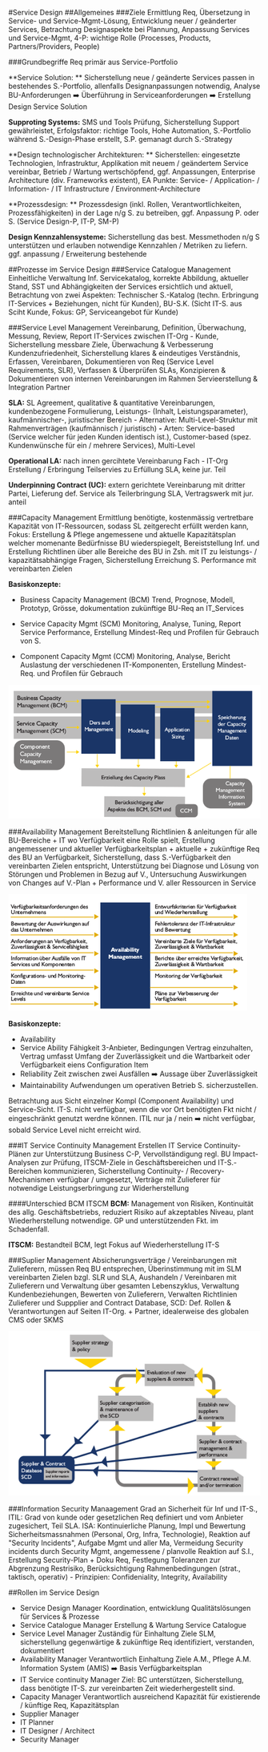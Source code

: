 #Service Design
##Allgemeines
###Ziele
Ermittlung Req, Übersetzung in Service- und Service-Mgmt-Lösung, Entwicklung neuer / geänderter Services, Betrachtung Designaspekte bei Plannung, Anpassung Services und Service-Mgmt, 4-P: wichtige Rolle (Processes, Products, Partners/Providers, People)

###Grundbegriffe
Req primär aus Service-Portfolio  

**Service Solution: **  Sicherstellung neue / geänderte Services passen in bestehendes S.-Portfolio, allenfalls Designanpassungen notwendig, Analyse BU-Anforderungen :arrow_right: Überführung in Serviceanforderungen :arrow_right: Erstellung Design Service Solution

**Supproting Systems:** SMS und Tools Prüfung, Sicherstellung Support gewährleistet, Erfolgsfaktor: richtige Tools, Hohe Automation, S.-Portfolio während S.-Design-Phase erstellt, S.P. gemanagt durch S.-Strategy

**Design technologischer Architekturen: ** Sicherstellen: eingesetzte Technologien, Infrastruktur, Applikation mit neuem / geändertem Service vereinbar, Betrieb / Wartung wertschöpfend, ggf. Anpassungen, Enterprise Architecture (div. Frameworks existent), EA Punkte: Service- / Application- / Information- / IT Infrastructure / Environment-Architecture

**Prozessdesign: ** Prozessdesign (inkl. Rollen, Verantwortlichkeiten, Prozessfähigkeiten) in der Lage n/g S. zu betreiben, ggf. Anpassung P. oder S. (Service Design-P, IT-P, SM-P)

**Design Kennzahlensysteme:** Sicherstellung das best. Messmethoden n/g S unterstützen und erlauben notwendige Kennzahlen / Metriken zu liefern. ggf. anpassung / Erweiterung bestehende

##Prozesse im Service Design
###Service Catalogue Management
Einheitliche Verwaltung Inf. Servicekatalog, korrekte Abbildung, aktueller Stand, SST und Abhängigkeiten der Services ersichtlich und aktuell, Betrachtung von zwei Aspekten: Technischer S.-Katalog (techn. Erbringung IT-Services + Beziehungen, nicht für Kunden), BU-S.K. (Sicht IT-S. aus Sciht Kunde, Fokus: GP, Serviceangebot für Kunde)

###Service Level Management
Vereinbarung, Definition, Überwachung, Messung, Review, Report IT-Services zwischen IT-Org - Kunde, Sicherstellung messbare Ziele, Überwachung & Verbesserung Kundenzufriedenheit, Sicherstellung klares & eindeutiges Verständnis, Erfassen, Vereinbaren, Dokumentieren von Req (Service Level Requirements, SLR), Verfassen & Überprüfen SLAs, Konzipieren & Dokumentieren von internen Vereinbarungen im Rahmen Servieerstellung & Integration Partner


**SLA:** SL Agreement, qualitative & quantitative Vereinbarungen, kundenbezogene Formulierung, Leistungs- (Inhalt, Leistungsparameter), kaufmännischer-, juristischer Bereich - Alternative: Multi-Level-Struktur mit Rahmenverträgen (kaufmännisch / juristisch) **-** Arten: Service-based (Service welcher für jeden Kunden identisch ist.), Customer-based (spez. Kundenwünsche für ein / mehrere Services), Multi-Level

**Operational LA:** nach innen gercihtete Vereinbarung Fach - IT-Org Erstellung / Erbringung Teilservies zu Erfüllung SLA, keine jur. Teil

**Underpinning Contract (UC):** extern gerichtete Vereinbarung mit dritter Partei, Lieferung def. Service als Teilerbringung SLA, Vertragswerk mit jur. anteil

###Capacity Management
Ermittlung benötigte, kostenmässig vertretbare Kapazität von IT-Ressourcen, sodass SL zeitgerecht erfüllt werden kann, Fokus: Erstellung & Pflege angemessene und aktuelle Kapazitätsplan welcher momenante Bedürfnisse BU wiederspiegelt, Bereiststellung Inf. und Erstellung Richtlinen über alle Bereiche des BU in Zsh. mit IT zu leistungs- / kapazitätsabhängige Fragen, Sicherstellung Erreichung S. Performance mit vereinbarten Zielen

**Basiskonzepte:**  
  * Business Capacity Management (BCM)
    Trend, Prognose, Modell, Prototyp, Grösse, dokumentation zukünftige BU-Req an IT_Services
  * Service Capacity Mgmt (SCM)
    Monitoring, Analyse, Tuning, Report Service Performance, Erstellung Mindest-Req und Profilen für Gebrauch von S.

  * Component Capacity Mgmt (CCM)
    Monitoring, Analyse, Bericht Auslastung der verschiedenen IT-Komponenten, Erstellung Mindest-Req. und Profilen für Gebrauch

![Subprozesse und Aktivitäten](./images/ITIL_Buch_3_SD_capacity_mgmt.png)

###Availability Management
Bereitstellung Richtlinien & anleitungen für alle BU-Bereiche + IT wo Verfügbarkeit eine Rolle spielt, Erstellung angemessener und aktueller Verfügbarkeitsplan + aktuelle + zukünftige Req des BU an Verfügbarkeit, Sicherstellung, dass S.-Verfügbarkeit den vereinbarten Zielen entspricht, Unterstützung bei Diagnose und Lösung von Störungen und Problemen in Bezug auf V., Untersuchung Auswirkungen von Changes auf V.-Plan + Performance und V. aller Ressourcen in Service

![Input - Output](./images/ITIL_Buch_3_SD_availability_mgmt.png)

**Basiskonzepte:**
  * Availability
  * Service Ability
    Fähigkeit 3-Anbieter, Bedingungen Vertrag einzuhalten, Vertrag umfasst Umfang der Zuverlässigkeit und die Wartbarkeit oder Verfügbarkeit eiens Configuration Item
  * Reliability
    Zeit zwischen zwei Ausfällen :arrow_right: Aussage über Zuverlässigkeit
  * Maintainability
    Aufwendungen um operativen Betrieb S. sicherzustellen.

Betrachtung aus Sicht einzelner Kompl (Component Availability) und Service-Sicht.
IT-S. nicht verfügbar, wenn die vor Ort benötigten Fkt nicht / eingeschränkt genutzt werdne können. ITIL nur ja / nein :arrow_right: nicht verfügbar, sobald Service Level nicht erreicht wird.

###IT Service Continuity Management
Erstellen IT Service Continuity-Plänen zur Unterstützung Business C-P, Vervollständigung regl. BU Impact-Analysen zur Prüfung, ITSCM-Ziele in Geschäftsbereichen und IT-S.-Bereichen kommunizieren, Sicherstellung Continuity- / Recovery-Mechanismen verfügbar / umgesetzt, Verträge mit Zulieferer für notwendige Leistungserbringung zur Widerherstellung

####Unterschied BCM ITSCM
**BCM:** Management von Risiken, Kontinuität des allg. Geschäftsbetriebs, reduziert Risiko auf akzeptables Niveau, plant Wiederherstellung notwendige. GP und unterstützenden Fkt. im Schadenfall.

**ITSCM:** Bestandteil BCM, legt Fokus auf Wiederherstellung IT-S

###Suplier Management
Absicherungsverträge / Vereinbarungen mit Zulieferern, müssen Req BU entsprechen, Überinstimmung mit im SLM vereinbarten Zielen bzgl. SLR und SLA, Aushandeln / Vereinbaren mit Zulieferern und Verwaltung über gesamten Lebenszyklus, Verwaltung Kundenbeziehungen, Bewerten von Zulieferern, Verwalten Richtlinien Zulieferer und Suppplier and Contract Database, SCD: Def. Rollen & Verantwortungen auf Seiten IT-Org. + Partner, idealerweise des globalen CMS oder SKMS

![Suplier Mgmt.](./images/ITIL_Buch_3_SD_supplier_mgmt.png)

###Information Security Manaagement
Grad an Sicherheit für Inf und IT-S., ITIL: Grad von kunde oder gesetzlichen Req definiert und vom Anbieter zugesichert, Teil SLA. ISA: Kontinuierliche Planung, Impl und Bewertung Sicherheitsmassnahmen (Personal, Org, Infra, Technologie), Reaktion auf "Security Incidents", Aufgabe Mgmt und aller Ma, Vermeidung Security incidents durch Security Mgmt, angemessene / planvolle Reaktion auf S.I., Erstellung Security-Plan + Doku Req, Festlegung Toleranzen zur Abgrenzung Restrisiko, Berücksichtigung Rahmenbedingungen (strat., taktisch, operativ) - Prinzipien: Confideniality, Integrity, Availability

##Rollen im Service Design
  * Service Design Manager
    Koordination, entwicklung Qualitätslösungen für Services & Prozesse
  * Service Catalogue Manager
    Erstellung & Wartung Service Catalogue
  * Service Level Manager
    Zuständig für Einhaltung Ziele SLM, sicherstellung gegenwärtige & zukünftige Req identifiziert, verstanden, dokumentiert
  * Availability Manager
    Verantwortlich Einhaltung Ziele A.M., Pflege A.M. Information System (AMIS) :arrow_right: Basis Verfügbarkeitsplan
  * IT Service continuity Manager
    Ziel: BC unterstützen, Sicherstellung, dass benötigte IT-S. zur vereinbarten Zeit wiederhergestellt sind.
  * Capacity Manager
    Verantwortlich ausreichend Kapazität für existierende / künftige Req, Kapazitätsplan
  * Supplier Manager
  * IT Planner
  * IT Designer / Architect
  * Security Manager
